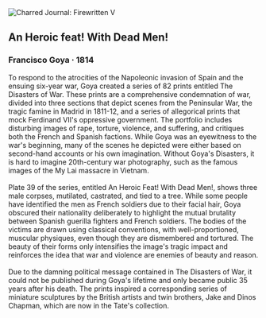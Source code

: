 <div class="artwork-of-the-day">
  <div class="container">
    <div class="img-wrapper">
      <img
        src="https://uploads3.wikiart.org/images/francisco-goya/bazan-grande-with-dead-1814.jpg"
        alt="Charred Journal: Firewritten V" />
    </div>
    <div class="artwork-detail">
      <div class="artwork-origin"> 
        <h2 class="artwork-name">An Heroic feat! With Dead Men!</h2>
        <h3 class="artist">
          Francisco Goya
                    ·  1814
        </h3>
      </div>
      <p class="description">
        <span class="artwork-description-text ng-binding" ng-bind-html="viewModel.ArtworkOfTheDay.Description | unsafe">To respond to the atrocities of the Napoleonic invasion of Spain and the ensuing six-year war, Goya created a series of 82 prints entitled The Disasters of War. These prints are a comprehensive condemnation of war, divided into three sections that depict scenes from the Peninsular War, the tragic famine in Madrid in 1811-12, and a series of allegorical prints that mock Ferdinand VII's oppressive government. The portfolio includes disturbing images of rape, torture, violence, and suffering, and critiques both the French and Spanish factions. While Goya was an eyewitness to the war's beginning, many of the scenes he depicted were either based on second-hand accounts or his own imagination. Without Goya's Disasters, it is hard to imagine 20th-century war photography, such as the famous images of the My Lai massacre in Vietnam.<br><br>Plate 39 of the series, entitled An Heroic Feat! With Dead Men!, shows three male corpses, mutilated, castrated, and tied to a tree. While some people have identified the men as French soldiers due to their facial hair, Goya obscured their nationality deliberately to highlight the mutual brutality between Spanish guerilla fighters and French soldiers. The bodies of the victims are drawn using classical conventions, with well-proportioned, muscular physiques, even though they are dismembered and tortured. The beauty of their forms only intensifies the image's tragic impact and reinforces the idea that war and violence are enemies of beauty and reason.<br><br>Due to the damning political message contained in The Disasters of War, it could not be published during Goya's lifetime and only became public 35 years after his death. The prints inspired a corresponding series of miniature sculptures by the British artists and twin brothers, Jake and Dinos Chapman, which are now in the Tate's collection.</span>
                        <div class="text-shadow-container" ng-show="showShadow" style=""></div>
      </p>
    </div>
  </div>

</div>

